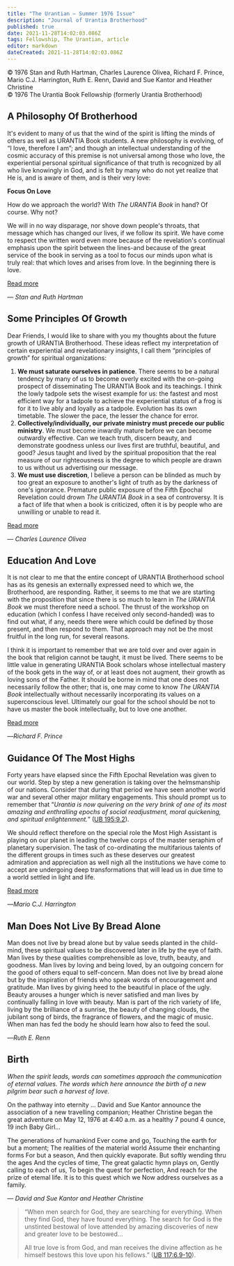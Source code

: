 ```yaml
---
title: "The Urantian — Summer 1976 Issue"
description: "Journal of Urantia Brotherhood"
published: true
date: 2021-11-28T14:02:03.086Z
tags: Fellowship, The Urantian, article
editor: markdown
dateCreated: 2021-11-28T14:02:03.086Z
---
```


<p class="v-card v-sheet theme--light grey lighten-3 px-2">© 1976 Stan and Ruth Hartman, Charles Laurence Olivea, Richard F. Prince, Mario C.J. Harrington, Ruth E. Renn, David and Sue Kantor and Heather Christine<br>© 1976 The Urantia Book Fellowship (formerly Urantia Brotherhood)</p>

## A Philosophy Of Brotherhood

It's evident to many of us that the wind of the spirit is lifting the minds of others as well as URANTIA Book students. A new philosophy is evolving, of “I love, therefore I am”; and though an intellectual understanding of the cosmic accuracy of this premise is not universal among those who love, the experiential personal spiritual significance of that truth is recognized by all who live knowingly in God, and is felt by many who do not yet realize that He is, and is aware of them, and is their very love:

**Focus On Love**

How do we approach the world? With _The URANTIA Book_ in hand? Of course. Why not?

We will in no way disparage, nor shove down people's throats, that message which has changed our lives, if we follow its spirit. We have come to respect the written word even more because of the revelation's continual emphasis upon the spirit between the lines-and because of the great service of the book in serving as a tool to focus our minds upon what is truly real: that which loves and arises from love. In the beginning there is love.

[Read more](/en/article/Stan_and_Ruth_Hartman/A_Philosophy_Of_Brotherhood)

— _Stan and Ruth Hartman_

## Some Principles Of Growth

Dear Friends, I would like to share with you my thoughts about the future growth of URANTIA Brotherhood. These ideas reflect my interpretation of certain experiential and revelationary insights, I call them “principles of growth” for spiritual organizations:

1. **We must saturate ourselves in patience**. There seems to be a natural tendency by many of us to become overly excited with the on-going prospect of disseminating The URANTIA Book and its teachings. I think the lowly tadpole sets the wisest example for us: the fastest and most efficient way for a tadpole to achieve the experiential status of a frog is for it to live ably and loyally as a tadpole. Evolution has its own timetable. The slower the pace, the lesser the chance for error.
2. **Collectively/individually, our private ministry must precede our public ministry**. We must become inwardly mature before we can become outwardly effective. Can we teach truth, discern beauty, and demonstrate goodness unless our lives first are truthful, beautiful, and good? Jesus taught and lived by the spiritual proposition that the real measure of our righteousness is the degree to which people are drawn to us without us advertising our message.
3. **We must use discretion**, I believe a person can be blinded as much by too great an exposure to another's light of truth as by the darkness of one's ignorance. Premature public exposure of the Fifth Epochal Revelation could drown _The URANTIA Book_ in a sea of controversy. It is a fact of life that when a book is criticized, often it is by people who are unwilling or unable to read it.

[Read more](/en/article/Charles_Laurence_Olivea/Some_Principles_Of_Growth)

— _Charles Laurence Olivea_

## Education And Love

It is not clear to me that the entire concept of URANTIA Brotherhood school has as its genesis an externally expressed need to which we, the Brotherhood, are responding. Rather, it seems to me that we are starting with the proposition that since there is so much to learn in _The URANTIA Book_ we must therefore need a school. The thrust of the workshop on education (which I confess I have received only second-handed) was to find out what, if any, needs there were which could be defined by those present, and then respond to them. That approach may not be the most fruitful in the long run, for several reasons.

I think it is important to remember that we are told over and over again in the book that religion cannot be taught, it must be lived. There seems to be little value in generating URANTIA Book scholars whose intellectual mastery of the book gets in the way of, or at least does not augment, their growth as loving sons of the Father. It should be borne in mind that one does not necessarily follow the other; that is, one may come to know _The URANTIA Book_ intellectually without necessarily incorporating its values on a superconscious level. Ultimately our goal for the school should be not to have us master the book intellectually, but to love one another.

[Read more](/en/article/Richard_F_Prince/Education_And_Love)

—_Richard F. Prince_

## Guidance Of The Most Highs

Forty years have elapsed since the Fifth Epochal Revelation was given to our world. Step by step a new generation is taking over the helmsmanship of our nations. Consider that during that period we have seen another world war and several other major military engagements. This should prompt us to remember that “_Urantia is now quivering on the very brink of one of its most amazing and enthralling epochs of social readjustment, moral quickening, and spiritual enlightenment._” ([UB 195:9.2](/en/The_Urantia_Book/195#p9_2)).

We should reflect therefore on the special role the Most High Assistant is playing on our planet in leading the twelve corps of the master seraphim of planetary supervision. The task of co-ordinating the multifarious talents of the different groups in times such as these deserves our greatest admiration and appreciation as well nigh all the institutions we have come to accept are undergoing deep transformations that will lead us in due time to a world settled in light and life.

[Read more](/en/article/Mario_C_J_Harrington/Guidance_Of_The_Most_Highs)

—_Mario C.J. Harrington_

## Man Does Not Live By Bread Alone

Man does not live by bread alone but by value seeds planted in the child-mind, these spiritual values to be discovered later in life by the eye of faith. Man lives by these qualities comprehensible as love, truth, beauty, and goodness. Man lives by loving and being loved, by an outgoing concern for the good of others equal to self-concern. Man does not live by bread alone but by the inspiration of friends who speak words of encouragement and gratitude. Man lives by giving heed to the beautiful in place of the ugly. Beauty arouses a hunger which is never satisfied and man lives by continually falling in love with beauty. Man is part of the rich variety of life, living by the brilliance of a sunrise, the beauty of changing clouds, the jubilant song of birds, the fragrance of flowers, and the magic of music. When man has fed the body he should learn how also to feed the soul.

—_Ruth E. Renn_

## Birth

_When the spirit leads, words can sometimes approach the communication of eternal values. The words which here announce the birth of a new pilgrim bear such a harvest of love._

On the pathway into eternity ... David and Sue Kantor announce the association of a new travelling companion; Heather Christine began the great adventure on May 12, 1976 at 4:40 a.m. as a healthy 7 pound 4 ounce, 19 inch Baby Girl...

The generations of humankind
Ever come and go,
Touching the earth for but a moment;
The realities of the material world
Assume their enchanting forms
For but a season,
And then quickly evaporate.
But softly wending thru the ages And the cycles of time,
The great galactic hymn plays on, Gently calling to each of us,
To begin the quest for perfection, And reach for the prize of etemal life.
It is to this quest which we
Now address ourselves as a family.

— _David and Sue Kantor and Heather Christine_

> “When men search for God, they are searching for everything. When they find God, they have found everything. The search for God is the unstinted bestowal of love attended by amazing discoveries of new and greater love to be bestowed... 
> 
> All true love is from God, and man receives the divine affection as he himself bestows this love upon his fellows.” ([UB 117:6.9-10](/en/The_Urantia_Book/117#p6_9)).

